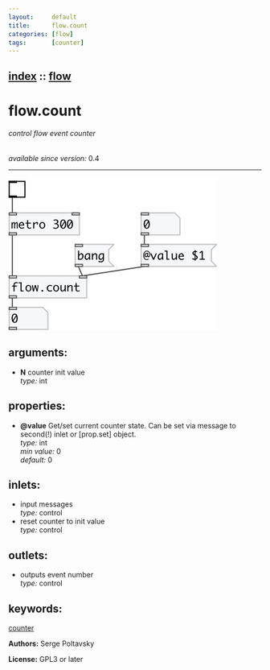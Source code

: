 ```yaml
---
layout:     default
title:      flow.count
categories: [flow]
tags:       [counter]
---
```

[index](index.html) :: [flow](category_flow.html)
---

# flow.count

###### control flow event counter

*available since version:* 0.4

---




[![example](../examples/img/flow.count.jpg)](../examples/pd/flow.count.pd)



## arguments:

* **N**
counter init value<br>
_type:_ int<br>





## properties:

* **@value** 
Get/set current counter state. Can be set via message to second(!) inlet or [prop.set]
object.<br>
_type:_ int<br>
_min value:_ 0<br>
_default:_ 0<br>



## inlets:

* input messages<br>
_type:_ control
* reset counter to init value<br>
_type:_ control



## outlets:

* outputs event number<br>
_type:_ control



## keywords:

[counter](keywords/counter.html)






**Authors:** Serge Poltavsky




**License:** GPL3 or later





